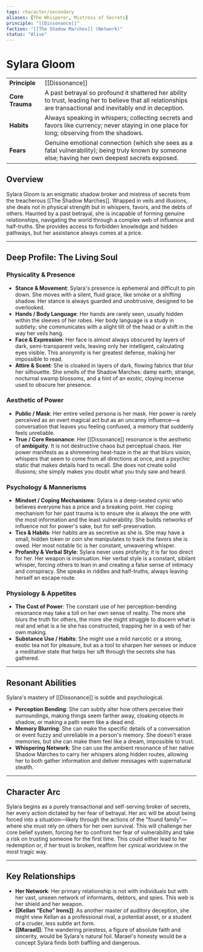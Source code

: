 ```yaml
---
tags: character/secondary
aliases: [The Whisperer, Mistress of Secrets]
principle: "[[Dissonance]]"
faction: "[[The Shadow Marches]] (Network)"
status: "Alive"
---
```


# Sylara Gloom

| | |
|---|---|
| **Principle** | [[Dissonance]] |
| **Core Trauma** | A past betrayal so profound it shattered her ability to trust, leading her to believe that all relationships are transactional and inevitably end in deception. |
| **Habits** | Always speaking in whispers; collecting secrets and favors like currency; never staying in one place for long; observing from the shadows. |
| **Fears** | Genuine emotional connection (which she sees as a fatal vulnerability); being truly known by someone else; having her own deepest secrets exposed. |

## Overview
Sylara Gloom is an enigmatic shadow broker and mistress of secrets from the treacherous [[The Shadow Marches]]. Wrapped in veils and illusions, she deals not in physical strength but in whispers, favors, and the debts of others. Haunted by a past betrayal, she is incapable of forming genuine relationships, navigating the world through a complex web of influence and half-truths. She provides access to forbidden knowledge and hidden pathways, but her assistance always comes at a price.

---

## Deep Profile: The Living Soul

### Physicality & Presence
- **Stance & Movement**: Sylara's presence is ephemeral and difficult to pin down. She moves with a silent, fluid grace, like smoke or a shifting shadow. Her stance is always guarded and unobtrusive, designed to be overlooked.
- **Hands / Body Language**: Her hands are rarely seen, usually hidden within the sleeves of her robes. Her body language is a study in subtlety; she communicates with a slight tilt of the head or a shift in the way her veils hang.
- **Face & Expression**: Her face is almost always obscured by layers of dark, semi-transparent veils, leaving only her intelligent, calculating eyes visible. This anonymity is her greatest defense, making her impossible to read.
- **Attire & Scent**: She is cloaked in layers of dark, flowing fabrics that blur her silhouette. She smells of the Shadow Marches: damp earth, strange, nocturnal swamp blossoms, and a hint of an exotic, cloying incense used to obscure her presence.

### Aesthetic of Power
- **Public / Mask**: Her entire veiled persona is her mask. Her power is rarely perceived as an overt magical act but as an uncanny influence—a conversation that leaves you feeling confused, a memory that suddenly feels unreliable.
- **True / Core Resonance**: Her [[Dissonance]] resonance is the aesthetic of **ambiguity**. It is not destructive chaos but perceptual chaos. Her power manifests as a shimmering heat-haze in the air that blurs vision, whispers that seem to come from all directions at once, and a psychic static that makes details hard to recall. She does not create solid illusions; she simply makes you doubt what you truly saw and heard.

### Psychology & Mannerisms
- **Mindset / Coping Mechanisms**: Sylara is a deep-seated cynic who believes everyone has a price and a breaking point. Her coping mechanism for her past trauma is to ensure she is always the one with the most information and the least vulnerability. She builds networks of influence not for power's sake, but for self-preservation.
- **Tics & Habits**: Her habits are as secretive as she is. She may have a small, hidden token or coin she manipulates to track the favors she is owed. Her most notable tic is her constant, unwavering whisper.
- **Profanity & Verbal Style**: Sylara never uses profanity; it is far too direct for her. Her weapon is insinuation. Her verbal style is a constant, sibilant whisper, forcing others to lean in and creating a false sense of intimacy and conspiracy. She speaks in riddles and half-truths, always leaving herself an escape route.

### Physiology & Appetites
- **The Cost of Power**: The constant use of her perception-bending resonance may take a toll on her own sense of reality. The more she blurs the truth for others, the more she might struggle to discern what is real and what is a lie she has constructed, trapping her in a web of her own making.
- **Substance Use / Habits**: She might use a mild narcotic or a strong, exotic tea not for pleasure, but as a tool to sharpen her senses or induce a meditative state that helps her sift through the secrets she has gathered.

---
## Resonant Abilities
Sylara's mastery of [[Dissonance]] is subtle and psychological.
- **Perception Bending**: She can subtly alter how others perceive their surroundings, making things seem farther away, cloaking objects in shadow, or making a path seem like a dead end.
- **Memory Blurring**: She can make the specific details of a conversation or event fuzzy and unreliable in a person's memory. She doesn't erase memories, but she can make them feel like a dream, impossible to trust.
- **Whispering Network**: She can use the ambient resonance of her native Shadow Marches to carry her whispers along hidden routes, allowing her to both gather information and deliver messages with supernatural stealth.

---
## Character Arc
Sylara begins as a purely transactional and self-serving broker of secrets, her every action dictated by her fear of betrayal. Her arc will be about being forced into a situation—likely through the actions of the "found family"—where she must rely on others for her own survival. This will challenge her core belief system, forcing her to confront her fear of vulnerability and take a risk on trusting someone for the first time. This could either lead to her redemption or, if her trust is broken, reaffirm her cynical worldview in the most tragic way.

---
## Key Relationships
- **Her Network**: Her primary relationship is not with individuals but with her vast, unseen network of informants, debtors, and spies. This web is her shield and her weapon.
- **[[Kellan “Echo” Irons]]**: As another master of auditory deception, she might view Kellan as a professional rival, a potential asset, or a student of a cruder, less subtle art form.
- **[[Marael]]**: The wandering priestess, a figure of absolute faith and sincerity, would be Sylara's natural foil. Marael's honesty would be a concept Sylara finds both baffling and dangerous.
